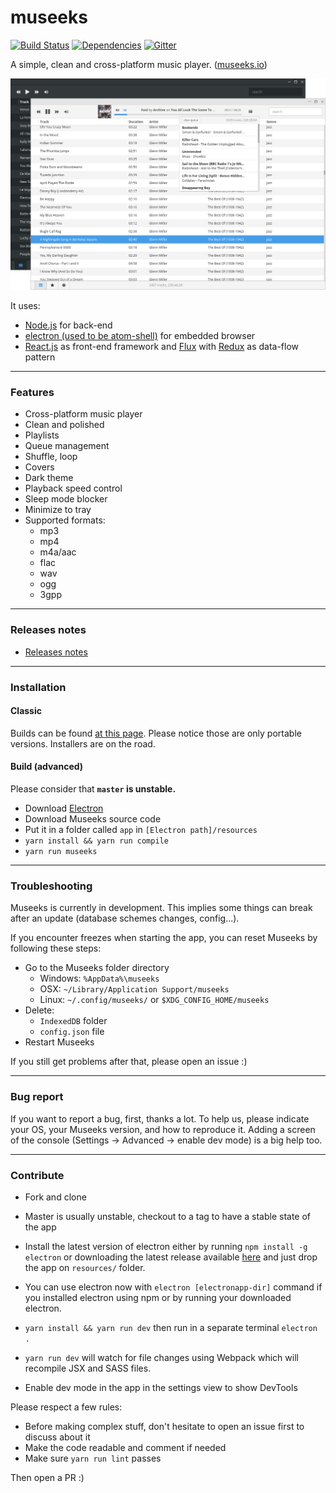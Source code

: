 # museeks

[![Build Status](https://travis-ci.org/KeitIG/museeks.svg?branch=master)](https://travis-ci.org/KeitIG/museeks)
[![Dependencies](https://david-dm.org/KeitIG/museeks.svg)](https://github.com/KeitIG/museeks)
[![Gitter](https://badges.gitter.im/KeitIG/museeks.svg)](https://gitter.im/KeitIG/museeks?utm_source=badge&utm_medium=badge&utm_campaign=pr-badge)

A simple, clean and cross-platform music player. ([museeks.io](http://museeks.io))

![Screenshot](screenshot.png)

It uses:
* [Node.js](https://nodejs.org/en/) for back-end
* [electron (used to be atom-shell)](https://github.com/atom/electron/) for embedded browser
* [React.js](https://facebook.github.io/react/) as front-end framework and [Flux](https://facebook.github.io/flux/) with  [Redux](http://redux.js.org/) as data-flow pattern

---

### Features

- Cross-platform music player
- Clean and polished
- Playlists
- Queue management
- Shuffle, loop
- Covers
- Dark theme
- Playback speed control
- Sleep mode blocker
- Minimize to tray
- Supported formats:
    - mp3
    - mp4
    - m4a/aac
    - flac
    - wav
    - ogg
    - 3gpp

---

### Releases notes

- [Releases notes](https://github.com/KeitIG/museeks/releases)

---

### Installation

#### Classic

Builds can be found [at this page](https://github.com/KeitIG/museeks/releases). Please notice those are only portable versions. Installers are on the road.

#### Build (advanced)

Please consider that **`master` is unstable.**

- Download [Electron](https://github.com/atom/electron/releases)
- Download Museeks source code
- Put it in a folder called `app` in `[Electron path]/resources`
- `yarn install && yarn run compile`
- `yarn run museeks`

---

### Troubleshooting

Museeks is currently in development. This implies some things can break after an update (database schemes changes, config...).

If you encounter freezes when starting the app, you can reset Museeks by following these steps:

- Go to the Museeks folder directory
    - Windows: `%AppData%\museeks`
    - OSX: `~/Library/Application Support/museeks`
    - Linux: `~/.config/museeks/` or `$XDG_CONFIG_HOME/museeks`
- Delete:
    - `IndexedDB` folder
    - `config.json` file
- Restart Museeks

If you still get problems after that, please open an issue :)

---

### Bug report

If you want to report a bug, first, thanks a lot. To help us, please indicate your OS, your Museeks version, and how to reproduce it. Adding a screen of the console (Settings -> Advanced -> enable dev mode) is a big help too.

---

### Contribute

- Fork and clone
- Master is usually unstable, checkout to a tag to have a stable state of the app

- Install the latest version of electron either by running `npm install -g electron` or downloading the latest release available [here](https://github.com/electron/electron/releases) and just drop the app on `resources/` folder.
- You can use electron now with `electron [electronapp-dir]` command if you installed electron using npm or by running your downloaded electron.

- `yarn install && yarn run dev` then run in a separate terminal `electron .`
- `yarn run dev` will watch for file changes using Webpack which will recompile JSX and SASS files.

- Enable dev mode in the app in the settings view to show DevTools

Please respect a few rules:

- Before making complex stuff, don't hesitate to open an issue first to discuss about it
- Make the code readable and comment if needed
- Make sure `yarn run lint` passes

Then open a PR :)
